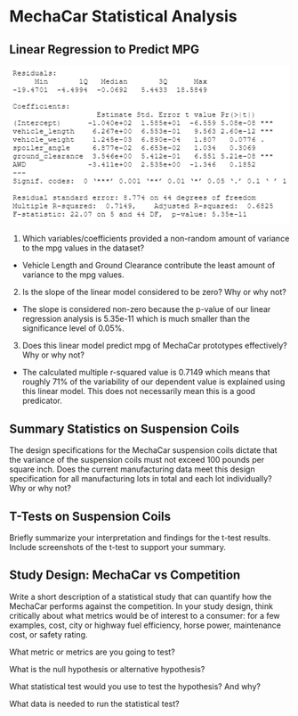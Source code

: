 # MechaCar Statistical Analysis


## Linear Regression to Predict MPG

![statistical_summary](statistical_summary.PNG)

1. Which variables/coefficients provided a non-random amount of variance to the mpg values in the dataset?
- Vehicle Length and Ground Clearance contribute the least amount of variance to the mpg values.

2. Is the slope of the linear model considered to be zero? Why or why not?
- The slope is considered non-zero because the p-value of our linear regression analysis is 5.35e-11 which is much smaller than the significance level of 0.05%. 

3. Does this linear model predict mpg of MechaCar prototypes effectively? Why or why not?
- The calculated multiple r-squared value is 0.7149 which means that roughly 71% of the variability of our dependent value is explained using this linear model. This does not necessarily mean this is a good predicator.

## Summary Statistics on Suspension Coils
The design specifications for the MechaCar suspension coils dictate that the variance of the suspension coils must not exceed 100 pounds per square inch. Does the current manufacturing data meet this design specification for all manufacturing lots in total and each lot individually? Why or why not?


## T-Tests on Suspension Coils
Briefly summarize your interpretation and findings for the t-test results. Include screenshots of the t-test to support your summary.

## Study Design: MechaCar vs Competition

Write a short description of a statistical study that can quantify how the MechaCar performs against the competition. In your study design, think critically about what metrics would be of interest to a consumer: for a few examples, cost, city or highway fuel efficiency, horse power, maintenance cost, or safety rating.

What metric or metrics are you going to test?

What is the null hypothesis or alternative hypothesis?

What statistical test would you use to test the hypothesis? And why?

What data is needed to run the statistical test?